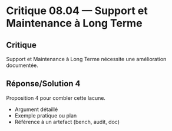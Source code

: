 # Critique 08.04 — Support et Maintenance à Long Terme

## Critique
Support et Maintenance à Long Terme nécessite une amélioration documentée.

## Réponse/Solution 4
Proposition 4 pour combler cette lacune.

- Argument détaillé
- Exemple pratique ou plan
- Référence à un artefact (bench, audit, doc)
